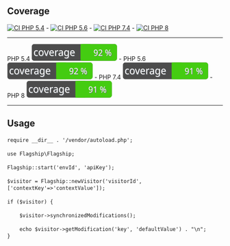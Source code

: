 ## Coverage
[![CI PHP 5.4](https://github.com/flagship-io/flagship-php-sdk-dev/actions/workflows/CI_PHP_5_4.yml/badge.svg)](https://github.com/flagship-io/flagship-php-sdk-dev/actions/workflows/CI_PHP_5_4.yml) -
[![CI PHP 5.6](https://github.com/flagship-io/flagship-php-sdk-dev/actions/workflows/CI_PHP_5_6.yml/badge.svg)](https://github.com/flagship-io/flagship-php-sdk-dev/actions/workflows/CI_PHP_5_6.yml) -
[![CI PHP 7.4](https://github.com/flagship-io/flagship-php-sdk-dev/actions/workflows/CI_PHP_7.4.yml/badge.svg)](https://github.com/flagship-io/flagship-php-sdk-dev/actions/workflows/CI_PHP_7.4.yml) -
[![CI PHP 8](https://github.com/flagship-io/flagship-php-sdk-dev/actions/workflows/CI_PHP_8.yml/badge.svg)](https://github.com/flagship-io/flagship-php-sdk-dev/actions/workflows/CI_PHP_8.yml)
***
PHP 5.4 ![Code Coverage Badge](./badge_php_5_4.svg) -
PHP 5.6 ![ Code Coverage Badge](./badge_php_5_6.svg) -
PHP 7.4 ![ Code Coverage Badge](./badge_php_7_4.svg) -
PHP 8 ![ Code Coverage Badge](./badge_php_8.svg)  
***
## Usage
```
require __dir__ . '/vendor/autoload.php';

use Flagship\Flagship;

Flagship::start('envId', 'apiKey');

$visitor = Flagship::newVisitor('visitorId',['contextKey'=>'contextValue']);

if ($visitor) {

    $visitor->synchronizedModifications();

    echo $visitor->getModification('key', 'defaultValue') . "\n";
}
```